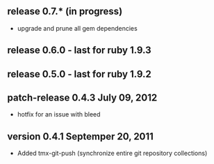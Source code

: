 ## release 0.7.\* (in progress)

  + upgrade and prune all gem dependencies

## release 0.6.0 - last for ruby 1.9.3

## release 0.5.0 - last for ruby 1.9.2

## patch-release 0.4.3 July 09, 2012

  * hotfix for an issue with bleed

## version 0.4.1 Septemper 20, 2011

  * Added tmx-git-push (synchronize entire git repository collections)
